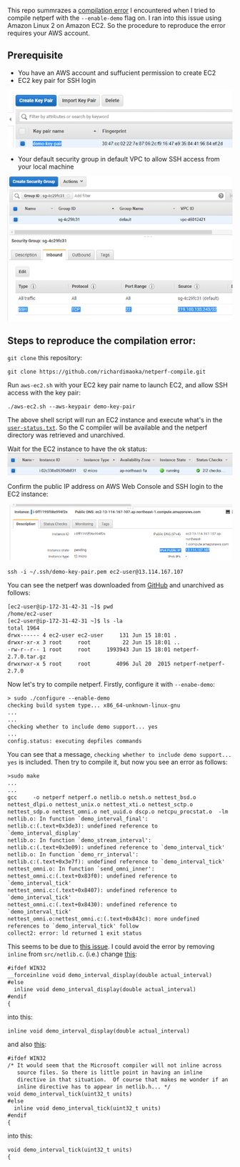 This repo summrazes a [compilation error](https://github.com/HewlettPackard/netperf/issues/35) I encountered when I tried to compile netperf with the `--enable-demo` flag on. I ran into this issue using Amazon Linux 2 on Amazon EC2. So the procedure to reproduce the error requires your AWS account.

## Prerequisite

- You have an AWS account and suffucient permission to create EC2
- EC2 key pair for SSH login 

![](./ec2-key-pair.png)

- Your default security group in default VPC to allow SSH access from your local machine

![](./ec2-security-group.png)

## Steps to reproduce the compilation error:

`git clone` this repository:

```
git clone https://github.com/richardimaoka/netperf-compile.git
```

Run `aws-ec2.sh` with your EC2 key pair name to launch EC2, and allow SSH access with the key pair:

```
./aws-ec2.sh --aws-keypair demo-key-pair
```

The above shell script will run an EC2 instance and execute what's in the [`user-status.txt`](./user-status.txt). So the C compiler will be available and the netperf directory was retrieved and unarchived.

Wait for the EC2 instance to have the ok status:
![](./ec2-status-ok.png)

Confirm the public IP address on AWS Web Console and SSH login to the EC2 instance:

![](./ec2-public-ip.png)

```
ssh -i ~/.ssh/demo-key-pair.pem ec2-user@13.114.167.107
```

You can see the netperf was downloaded from [GitHub](https://github.com/HewlettPackard/netperf/releases) and unarchived as follows:

```
[ec2-user@ip-172-31-42-31 ~]$ pwd
/home/ec2-user
[ec2-user@ip-172-31-42-31 ~]$ ls -la
total 1964
drwx------ 4 ec2-user ec2-user     131 Jun 15 18:01 .
drwxr-xr-x 3 root     root          22 Jun 15 18:01 ..
-rw-r--r-- 1 root     root     1993943 Jun 15 18:01 netperf-2.7.0.tar.gz
drwxrwxr-x 5 root     root        4096 Jul 20  2015 netperf-netperf-2.7.0
```

Now let's try to compile netperf. Firstly, configure it with `--enabe-demo`:

```
> sudo ./configure --enable-demo
checking build system type... x86_64-unknown-linux-gnu
...
...
checking whether to include demo support... yes
...
config.status: executing depfiles commands
```

You can see that a message, `checking whether to include demo support... yes` is included.
Then try to compile it, but now you see an error as follows:

```
>sudo make
...
...
gcc     -o netperf netperf.o netlib.o netsh.o nettest_bsd.o nettest_dlpi.o nettest_unix.o nettest_xti.o nettest_sctp.o nettest_sdp.o nettest_omni.o net_uuid.o dscp.o netcpu_procstat.o  -lm
netlib.o: In function `demo_interval_final':
netlib.c:(.text+0x3de3): undefined reference to `demo_interval_display'
netlib.o: In function `demo_stream_interval':
netlib.c:(.text+0x3e09): undefined reference to `demo_interval_tick'
netlib.o: In function `demo_rr_interval':
netlib.c:(.text+0x3e7f): undefined reference to `demo_interval_tick'
nettest_omni.o: In function `send_omni_inner':
nettest_omni.c:(.text+0x83f0): undefined reference to `demo_interval_tick'
nettest_omni.c:(.text+0x8407): undefined reference to `demo_interval_tick'
nettest_omni.c:(.text+0x8430): undefined reference to `demo_interval_tick'
nettest_omni.o:nettest_omni.c:(.text+0x843c): more undefined references to `demo_interval_tick' follow
collect2: error: ld returned 1 exit status
```

This seems to be due to [this issue](https://stackoverflow.com/questions/16245521/c99-inline-function-in-c-file/16245669#16245669).
I could avoid the error by removing `inline` from `src/netlib.c`.
(i.e.) change [this](https://github.com/HewlettPackard/netperf/blob/netperf-2.7.0/src/netlib.c#L4000L4004):

```
#ifdef WIN32
__forceinline void demo_interval_display(double actual_interval)
#else
  inline void demo_interval_display(double actual_interval)
#endif
{
```

into this:

```
inline void demo_interval_display(double actual_interval)
```

and also [this](https://github.com/HewlettPackard/netperf/blob/netperf-2.7.0/src/netlib.c#L4063L4071):

```
#ifdef WIN32
/* It would seem that the Microsoft compiler will not inline across
   source files. So there is little point in having an inline
   directive in that situation.  Of course that makes me wonder if an
   inline directive has to appear in netlib.h... */
void demo_interval_tick(uint32_t units)
#else
  inline void demo_interval_tick(uint32_t units)
#endif
{
```

into this:

```
void demo_interval_tick(uint32_t units)
{
```

